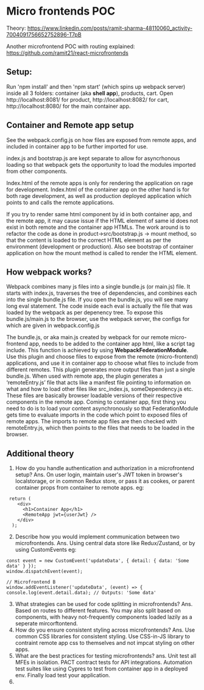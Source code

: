 # Micro frontends POC

Theory: https://www.linkedin.com/posts/ramit-sharma-48110060_activity-7004091756652752896-T7pB

Another microfrontend POC with routing explained: https://github.com/ramit21/react-microfrontends

## Setup:
Run 'npm install' and then 'npm start' (which spins up webpack server) inside all 3 folders: container (aka **shell app**), products, cart. Open http://localhost:8081/ for product, http://localhost:8082/ for cart, http://localhost:8080/ for the main container app.

## Container and Remote app setup
See the webpack.config.js on how files are exposed from remote apps, and included in container app to be further imported for use.

index.js and bootstrap.js are kept separate to allow for asyncrhonous loading so that webpack gets the opportunity to load the modules imported from other components. 

Index.html of the remote apps is only for rendering the application on rage for development. Index.html of the container app on the other hand is for both rage development, as well as production deployed application which points to and calls the remote applications.

If you try to render same html component by id in both container app, and the remote app, it may cause issue if the HTML element of same id does not exist in both remote and the container app HTMLs. The work around is to refactor the code as done in product->src/bootstrap.js -> mount method, so that the content is loaded to the correct HTML element as per the environment (development or production). Also see bootstrap of container application on how the mount method is called to render the HTML element.

## How webpack works?
Webpack combines many js files into a single bundle.js (or main.js) file. It starts with index.js, traverses the tree of dependencies, and combines each into the single bundle.js file. If you open the bundle.js, you will see many long eval statement. The code inside each eval is actually the file that was loaded by the webpack as per depenency tree. To expose this bundle.js/main.js to the browser, use the webpack server, the configs for which are given in webpack.config.js

The bundle.js, or aka main.js created by webpack for our remote micro-frontend app, needs to be added to the container app html, like a script tag include. This function is achieved by using **WebpackFederationModule**. Use this plugin and choose files to expose from the remote (micro-frontend) applications, and use it in container app to choose what files to include from different remotes. This plugin generates more output files than just a single bundle.js. When used with remote app, the plugin generates a ‘remoteEntry.js’ file that acts like a manifest file pointing to information on what and how to load other files like src_index.js, someDependency.js etc. These files are basically browser loadable versions of their respective components in the remote app. Coming to container app, first thing you need to do is to load your content asynchronously so that FederationModule gets time to evaluate imports in the code which point to exposed files of remote apps. The imports to remote app files are then checked with remoteEntry.js, which then points to the files that needs to be loaded in the browser.

## Additional theory

1. How do you handle authentication and authorization in a microfrontend setup? Ans. On user login, maintain user's JWT token in browser's localstorage, or in common Redux store, or pass it as cookes, or parent container props from container to remote apps. eg:
```
 return (
    <div>
      <h1>Container App</h1>
      <RemoteApp jwt={userJwt} />
    </div>
  );
```
2. Describe how you would implement communication between two microfrontends. Ans. Using central data store like Redux/Zustand, or by using CustomEvents eg:
```
const event = new CustomEvent('updateData', { detail: { data: 'Some data' } });
window.dispatchEvent(event);

// Microfrontend B
window.addEventListener('updateData', (event) => {
console.log(event.detail.data); // Outputs: 'Some data'
```
3. What strategies can be used for code splitting in microfrontends? Ans. Based on routes to different features. You may also split based on components, with heavy not-frequently components loaded lazily as a seperate mircorftontend.
4. How do you ensure consistent styling across microfrontends? Ans. Use common CSS libraries for consistent styling. Use CSS-in-JS library to contraint remote app css to themselves and not impcat styling on other apps.
5. What are the best practices for testing microfrontends? ans. Unit test all MFEs in isolation. PACT contract tests for API integrations. Automation test suites like using Cypres to test from container app in a deployed env. Finally load test your application.
6. 
